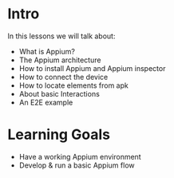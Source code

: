 # Intro
In this lessons we will talk about:
- What is Appium?
- The Appium architecture
- How to install Appium and Appium inspector
- How to connect the device
- How to locate elements from apk
- About basic Interactions
- An E2E example
# Learning Goals
- Have a working Appium environment
- Develop & run a basic Appium flow
